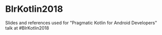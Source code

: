 # BlrKotlin2018
Slides and references used for "Pragmatic Kotlin for Android Developers" talk at #BlrKotlin2018
